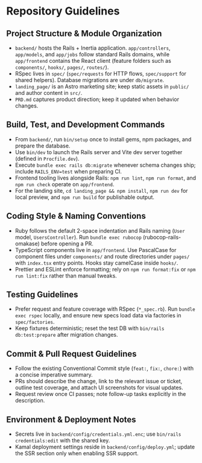 # Repository Guidelines

## Project Structure & Module Organization
- `backend/` hosts the Rails + Inertia application. `app/controllers`, `app/models`, and `app/jobs` follow standard Rails domains, while `app/frontend` contains the React client (feature folders such as `components/`, `hooks/`, `pages/`, `routes/`).
- RSpec lives in `spec/` (`spec/requests` for HTTP flows, `spec/support` for shared helpers). Database migrations are under `db/migrate`.
- `landing_page/` is an Astro marketing site; keep static assets in `public/` and author content in `src/`.
- `PRD.md` captures product direction; keep it updated when behavior changes.

## Build, Test, and Development Commands
- From `backend/`, run `bin/setup` once to install gems, npm packages, and prepare the database.
- Use `bin/dev` to launch the Rails server and Vite dev server together (defined in `Procfile.dev`).
- Execute `bundle exec rails db:migrate` whenever schema changes ship; include `RAILS_ENV=test` when preparing CI.
- Frontend tooling lives alongside Rails: `npm run lint`, `npm run format`, and `npm run check` operate on `app/frontend`.
- For the landing site, `cd landing_page && npm install`, `npm run dev` for local preview, and `npm run build` for publishable output.

## Coding Style & Naming Conventions
- Ruby follows the default 2-space indentation and Rails naming (`User` model, `UsersController`). Run `bundle exec rubocop` (rubocop-rails-omakase) before opening a PR.
- TypeScript components live in `app/frontend`. Use PascalCase for component files under `components/` and route directories under `pages/` with `index.tsx` entry points. Hooks stay camelCase inside `hooks/`.
- Prettier and ESLint enforce formatting; rely on `npm run format:fix` or `npm run lint:fix` rather than manual tweaks.

## Testing Guidelines
- Prefer request and feature coverage with RSpec (`*_spec.rb`). Run `bundle exec rspec` locally, and ensure new specs load data via factories in `spec/factories`.
- Keep fixtures deterministic; reset the test DB with `bin/rails db:test:prepare` after migration changes.

## Commit & Pull Request Guidelines
- Follow the existing Conventional Commit style (`feat:`, `fix:`, `chore:`) with a concise imperative summary.
- PRs should describe the change, link to the relevant issue or ticket, outline test coverage, and attach UI screenshots for visual updates.
- Request review once CI passes; note follow-up tasks explicitly in the description.

## Environment & Deployment Notes
- Secrets live in `backend/config/credentials.yml.enc`; use `bin/rails credentials:edit` with the shared key.
- Kamal deployment settings reside in `backend/config/deploy.yml`; update the SSR section only when enabling SSR support.
